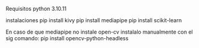 Requisitos
python 3.10.11

instalaciones
pip install kivy
pip install mediapipe
pip install scikit-learn

En caso de que mediapipe no instale open-cv instalalo manualmente con el sig comando: pip install opencv-python-headless
